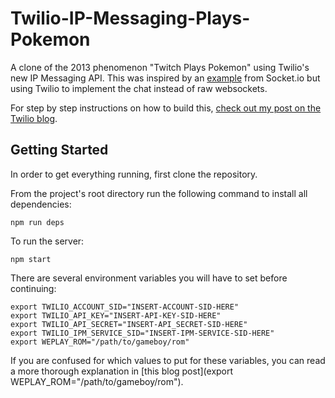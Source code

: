 # Twilio-IP-Messaging-Plays-Pokemon
A clone of the 2013 phenomenon "Twitch Plays Pokemon" using Twilio's new IP Messaging API. This was inspired by an [example](https://github.com/rauchg/weplay) from Socket.io but using Twilio to implement the chat instead of raw websockets.

For step by step instructions on how to build this, [check out my post on the Twilio blog](https://www.twilio.com/blog/2015/12/building-your-own-twitch-plays-pokemon-with-javascript-twilio-ip-messaging-and-socket-io.html).

## Getting Started
In order to get everything running, first clone the repository. 

From the project's root directory run the following command to install all dependencies:

```shell
npm run deps
```

To run the server:

```shell
npm start
```

There are several environment variables you will have to set before continuing:

```shell
export TWILIO_ACCOUNT_SID="INSERT-ACCOUNT-SID-HERE"
export TWILIO_API_KEY="INSERT-API-KEY-SID-HERE"
export TWILIO_API_SECRET="INSERT-API_SECRET-SID-HERE"
export TWILIO_IPM_SERVICE_SID="INSERT-IPM-SERVICE-SID-HERE"
export WEPLAY_ROM="/path/to/gameboy/rom"
```

If you are confused for which values to put for these variables, you can read a more thorough explanation in [this blog post](export WEPLAY_ROM="/path/to/gameboy/rom").
